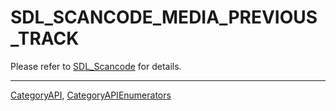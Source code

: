 # SDL_SCANCODE_MEDIA_PREVIOUS_TRACK

Please refer to [SDL_Scancode](SDL_Scancode) for details.

----
[CategoryAPI](CategoryAPI), [CategoryAPIEnumerators](CategoryAPIEnumerators)

